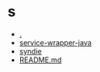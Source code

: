 s
========================

- [.](.)
- [service-wrapper-java](service-wrapper-java)
- [syndie](syndie)
- [README.md](README.md)
